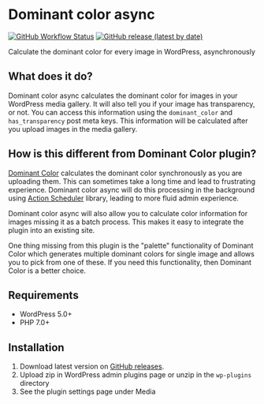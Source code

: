 # Dominant color async

[![GitHub Workflow Status](https://img.shields.io/github/workflow/status/CreunaFI/dominant-color-async/Build?logo=github)](https://github.com/CreunaFI/dominant-color-async/actions)
[![GitHub release (latest by date)](https://img.shields.io/github/v/release/CreunaFI/dominant-color-async?logo=github)](https://github.com/CreunaFI/dominant-color-async/releases)


Calculate the dominant color for every image in WordPress, asynchronously

## What does it do?

Dominant color async calculates the dominant color for images in your WordPress media gallery. It will also tell you if your image has transparency, or not. You can access this information using the `dominant_color` and `has_transparency` post meta keys. This information will be calculated after you upload images in the media gallery.

## How is this different from Dominant Color plugin?

[Dominant Color](https://wordpress.org/plugins/dominant-color/) calculates the dominant color synchronously as you are uploading them. This can sometimes take a long time and lead to frustrating experience. Dominant color async will do this processing in the background using [Action Scheduler](https://actionscheduler.org/) library, leading to more fluid admin experience.

Dominant color async will also allow you to calculate color information for images missing it as a batch process. This makes it easy to integrate the plugin into an existing site.

One thing missing from this plugin is the "palette" functionality of Dominant Color which generates multiple dominant colors for single image and allows you to pick from one of these. If you need this functionality, then Dominant Color is a better choice.

## Requirements

* WordPress 5.0+
* PHP 7.0+

## Installation

1. Download latest version on [GitHub releases](https://github.com/CreunaFI/dominant-color-async/releases).
2. Upload zip in WordPress admin plugins page or unzip in the `wp-plugins` directory
3. See the plugin settings page under Media
